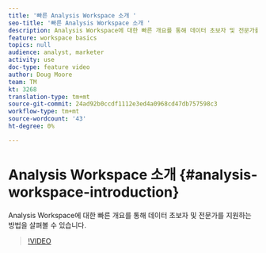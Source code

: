 ```yaml
---
title: '빠른 Analysis Workspace 소개 '
seo-title: '빠른 Analysis Workspace 소개 '
description: Analysis Workspace에 대한 빠른 개요를 통해 데이터 초보자 및 전문가를 지원하는 방법을 살펴볼 수 있습니다.
feature: workspace basics
topics: null
audience: analyst, marketer
activity: use
doc-type: feature video
author: Doug Moore
team: TM
kt: 3268
translation-type: tm+mt
source-git-commit: 24ad92b0ccdf1112e3ed4a0968cd47db757598c3
workflow-type: tm+mt
source-wordcount: '43'
ht-degree: 0%

---
```



# Analysis Workspace 소개 {#analysis-workspace-introduction}

Analysis Workspace에 대한 빠른 개요를 통해 데이터 초보자 및 전문가를 지원하는 방법을 살펴볼 수 있습니다.

>[!VIDEO](https://video.tv.adobe.com/v/28165/?quality=12)
